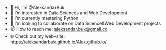 - 👋 Hi, I’m @AleksandarBuk
- 👀 I’m interested in Data Sciences and Web Development
- 🌱 I’m currently mastering Python
- 💞️ I’m looking to collaborate on Data Science&Web Development projects
- 📫 How to reach me: aleksandar.buk@gmail.co
- 🌐 Check out my web-site: https://aleksandarbuk.github.io/Alex.github.io/

<!---
AleksandarBuk/AleksandarBuk is a ✨ special ✨ repository because its `README.md` (this file) appears on your GitHub profile.
You can click the Preview link to take a look at your changes.
--->
